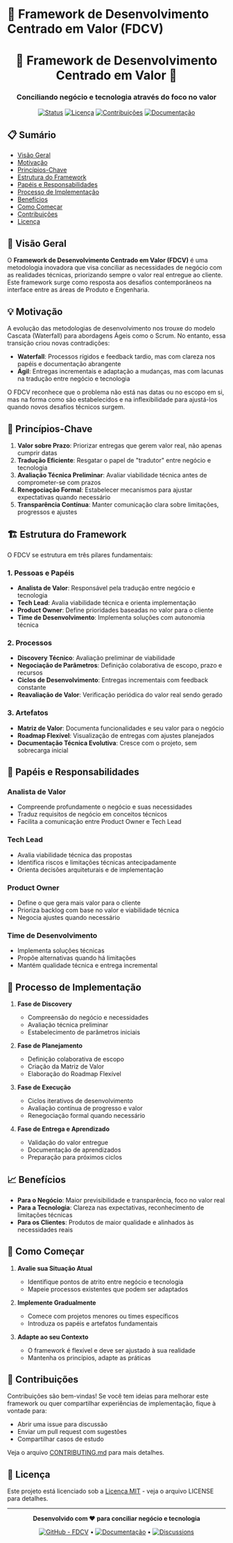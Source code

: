# 🚀 Framework de Desenvolvimento Centrado em Valor (FDCV)

<div align="center">
  
  # 🔄 Framework de Desenvolvimento Centrado em Valor 🔄
  ### Conciliando negócio e tecnologia através do foco no valor

  [![Status](https://img.shields.io/badge/Status-Em%20Desenvolvimento-yellow)](https://github.com/seu-usuario/fdcv)
  [![Licença](https://img.shields.io/badge/Licença-MIT-blue)](LICENSE)
  [![Contribuições](https://img.shields.io/badge/Contribuições-Bem--vindas-brightgreen)](CONTRIBUTING.md)
  [![Documentação](https://img.shields.io/badge/Docs-Em%20Construção-orange)](docs/)
  
</div>

## 📋 Sumário

- [Visão Geral](#-visão-geral)
- [Motivação](#-motivação)
- [Princípios-Chave](#-princípios-chave)
- [Estrutura do Framework](#-estrutura-do-framework)
- [Papéis e Responsabilidades](#-papéis-e-responsabilidades)
- [Processo de Implementação](#-processo-de-implementação)
- [Benefícios](#-benefícios)
- [Como Começar](#-como-começar)
- [Contribuições](#-contribuições)
- [Licença](#-licença)

## 🔎 Visão Geral

O **Framework de Desenvolvimento Centrado em Valor (FDCV)** é uma metodologia inovadora que visa conciliar as necessidades de negócio com as realidades técnicas, priorizando sempre o valor real entregue ao cliente. Este framework surge como resposta aos desafios contemporâneos na interface entre as áreas de Produto e Engenharia.

## 💡 Motivação

A evolução das metodologias de desenvolvimento nos trouxe do modelo Cascata (Waterfall) para abordagens Ágeis como o Scrum. No entanto, essa transição criou novas contradições:

- **Waterfall**: Processos rígidos e feedback tardio, mas com clareza nos papéis e documentação abrangente
- **Ágil**: Entregas incrementais e adaptação a mudanças, mas com lacunas na tradução entre negócio e tecnologia

O FDCV reconhece que o problema não está nas datas ou no escopo em si, mas na forma como são estabelecidos e na inflexibilidade para ajustá-los quando novos desafios técnicos surgem.

## 🌟 Princípios-Chave

1. **Valor sobre Prazo**: Priorizar entregas que gerem valor real, não apenas cumprir datas
2. **Tradução Eficiente**: Resgatar o papel de "tradutor" entre negócio e tecnologia
3. **Avaliação Técnica Preliminar**: Avaliar viabilidade técnica antes de comprometer-se com prazos
4. **Renegociação Formal**: Estabelecer mecanismos para ajustar expectativas quando necessário
5. **Transparência Contínua**: Manter comunicação clara sobre limitações, progressos e ajustes

## 🏗️ Estrutura do Framework

O FDCV se estrutura em três pilares fundamentais:

### 1. Pessoas e Papéis

- **Analista de Valor**: Responsável pela tradução entre negócio e tecnologia
- **Tech Lead**: Avalia viabilidade técnica e orienta implementação
- **Product Owner**: Define prioridades baseadas no valor para o cliente
- **Time de Desenvolvimento**: Implementa soluções com autonomia técnica

### 2. Processos

- **Discovery Técnico**: Avaliação preliminar de viabilidade
- **Negociação de Parâmetros**: Definição colaborativa de escopo, prazo e recursos
- **Ciclos de Desenvolvimento**: Entregas incrementais com feedback constante
- **Reavaliação de Valor**: Verificação periódica do valor real sendo gerado

### 3. Artefatos

- **Matriz de Valor**: Documenta funcionalidades e seu valor para o negócio
- **Roadmap Flexível**: Visualização de entregas com ajustes planejados
- **Documentação Técnica Evolutiva**: Cresce com o projeto, sem sobrecarga inicial

## 👥 Papéis e Responsabilidades

### Analista de Valor
- Compreende profundamente o negócio e suas necessidades
- Traduz requisitos de negócio em conceitos técnicos
- Facilita a comunicação entre Product Owner e Tech Lead

### Tech Lead
- Avalia viabilidade técnica das propostas
- Identifica riscos e limitações técnicas antecipadamente
- Orienta decisões arquiteturais e de implementação

### Product Owner
- Define o que gera mais valor para o cliente
- Prioriza backlog com base no valor e viabilidade técnica
- Negocia ajustes quando necessário

### Time de Desenvolvimento
- Implementa soluções técnicas
- Propõe alternativas quando há limitações
- Mantém qualidade técnica e entrega incremental

## 🔄 Processo de Implementação

1. **Fase de Discovery**
   - Compreensão do negócio e necessidades
   - Avaliação técnica preliminar
   - Estabelecimento de parâmetros iniciais

2. **Fase de Planejamento**
   - Definição colaborativa de escopo
   - Criação da Matriz de Valor
   - Elaboração do Roadmap Flexível

3. **Fase de Execução**
   - Ciclos iterativos de desenvolvimento
   - Avaliação contínua de progresso e valor
   - Renegociação formal quando necessário

4. **Fase de Entrega e Aprendizado**
   - Validação do valor entregue
   - Documentação de aprendizados
   - Preparação para próximos ciclos

## 📈 Benefícios

- **Para o Negócio**: Maior previsibilidade e transparência, foco no valor real
- **Para a Tecnologia**: Clareza nas expectativas, reconhecimento de limitações técnicas
- **Para os Clientes**: Produtos de maior qualidade e alinhados às necessidades reais

## 🚦 Como Começar

1. **Avalie sua Situação Atual**
   - Identifique pontos de atrito entre negócio e tecnologia
   - Mapeie processos existentes que podem ser adaptados

2. **Implemente Gradualmente**
   - Comece com projetos menores ou times específicos
   - Introduza os papéis e artefatos fundamentais

3. **Adapte ao seu Contexto**
   - O framework é flexível e deve ser ajustado à sua realidade
   - Mantenha os princípios, adapte as práticas

## 👐 Contribuições

Contribuições são bem-vindas! Se você tem ideias para melhorar este framework ou quer compartilhar experiências de implementação, fique à vontade para:

- Abrir uma issue para discussão
- Enviar um pull request com sugestões
- Compartilhar casos de estudo

Veja o arquivo [CONTRIBUTING.md](CONTRIBUTING.md) para mais detalhes.

## 📄 Licença

Este projeto está licenciado sob a [Licença MIT](LICENSE) - veja o arquivo LICENSE para detalhes.

---

<div align="center">
  
  **Desenvolvido com ❤️ para conciliar negócio e tecnologia**
  
  <a href="https://github.com/seu-usuario/fdcv"><img src="https://img.shields.io/badge/GitHub-FDCV-2ea44f" alt="GitHub - FDCV"></a> • 
  <a href="https://github.com/seu-usuario/fdcv/wiki"><img src="https://img.shields.io/badge/Wiki-Documentação-blue" alt="Documentação"></a> • 
  <a href="https://github.com/seu-usuario/fdcv/discussions"><img src="https://img.shields.io/badge/Discussions-Participe-orange" alt="Discussions"></a>
  
</div>
